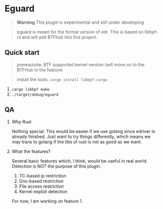 # Eguard

> **Warning**
> This plugin is experimental and still under developing

> eguard is meant for the formal version of edr. This is based on libbpf-rs and will add BTFhub into this project.

## Quick start

> prerequisite: BTF supported kernel version (will move on to the BTFHub in the feature)

> install the tools. `cargo install libbpf-cargo`

1. `cargo libbpf make`
2. `./target/debug/eguard`

## QA

1. Why Rust

    Nothing special. This would be easier if we use golang since edriver is already finished. Just want to try things differently, which means we may trans to golang if the libs of rust is not as good as we want.

2. What the features?

    Several basic features which, I think, would be useful in real world. Detection is NOT the purpose of this plugin.

    1. TC-based ip restriction
    2. Dns-based restriction
    3. File access restriction
    4. Kernel exploit detection

    For now, I am working on feature 1.